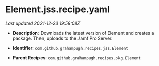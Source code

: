 # Element.jss.recipe.yaml

_Last updated 2021-12-23 19:58:08Z_

- **Description**: Downloads the latest version of Element and creates a package. Then, uploads to the Jamf Pro Server.

- **Identifier**: `com.github.grahampugh.recipes.jss.Element`

- **Parent Recipes**: `com.github.grahampugh.recipes.pkg.Element`